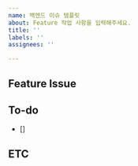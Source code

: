 ```yaml
---
name: 백엔드 이슈 템플릿
about: Feature 작업 사항을 입력해주세요.
title: ''
labels: ''
assignees: ''

---
```


## Feature Issue
> 
## To-do
- []
## ETC
>
